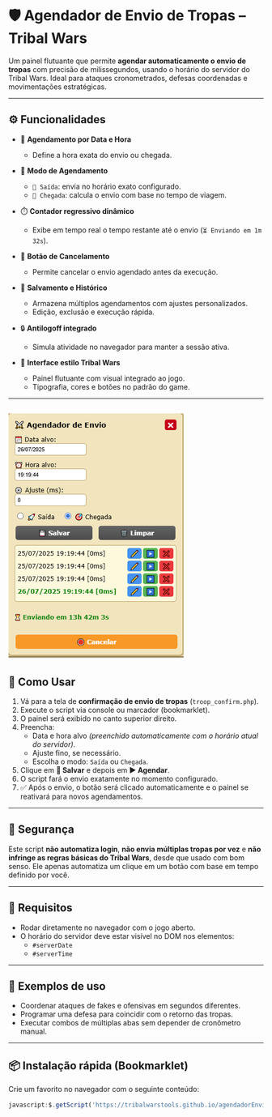# 🛡️ Agendador de Envio de Tropas – Tribal Wars

Um painel flutuante que permite **agendar automaticamente o envio de tropas** com precisão de milissegundos, usando o horário do servidor do Tribal Wars. Ideal para ataques cronometrados, defesas coordenadas e movimentações estratégicas.

---

## ⚙️ Funcionalidades

- 📅 **Agendamento por Data e Hora**
  - Define a hora exata do envio ou chegada.

- 🎯 **Modo de Agendamento**
  - `🚀 Saída`: envia no horário exato configurado.
  - `🎯 Chegada`: calcula o envio com base no tempo de viagem.

- ⏱️ **Contador regressivo dinâmico**
  - Exibe em tempo real o tempo restante até o envio (`⏳ Enviando em 1m 32s`).

- 🛑 **Botão de Cancelamento**
  - Permite cancelar o envio agendado antes da execução.

- 💾 **Salvamento e Histórico**
  - Armazena múltiplos agendamentos com ajustes personalizados.
  - Edição, exclusão e execução rápida.

- 🔒 **Antilogoff integrado**
  - Simula atividade no navegador para manter a sessão ativa.

- 🧠 **Interface estilo Tribal Wars**
  - Painel flutuante com visual integrado ao jogo.
  - Tipografia, cores e botões no padrão do game.

---
![Painel de Configuração](./print_AgendarEnvio.png)
---
## 🧭 Como Usar

1. Vá para a tela de **confirmação de envio de tropas** (`troop_confirm.php`).
2. Execute o script via console ou marcador (bookmarklet).
3. O painel será exibido no canto superior direito.
4. Preencha:
   - Data e hora alvo *(preenchido automaticamente com o horário atual do servidor)*.
   - Ajuste fino, se necessário.
   - Escolha o modo: `Saída` ou `Chegada`.
5. Clique em **💾 Salvar** e depois em **▶️ Agendar**.
6. O script fará o envio exatamente no momento configurado.
7. ✅ Após o envio, o botão será clicado automaticamente e o painel se reativará para novos agendamentos.

---

## 🔐 Segurança

Este script **não automatiza login**, **não envia múltiplas tropas por vez** e **não infringe as regras básicas do Tribal Wars**, desde que usado com bom senso. Ele apenas automatiza um clique em um botão com base em tempo definido por você.

---

## 📝 Requisitos

- Rodar diretamente no navegador com o jogo aberto.
- O horário do servidor deve estar visível no DOM nos elementos:
  - `#serverDate`
  - `#serverTime`

---

## 🧪 Exemplos de uso

- Coordenar ataques de fakes e ofensivas em segundos diferentes.
- Programar uma defesa para coincidir com o retorno das tropas.
- Executar combos de múltiplas abas sem depender de cronômetro manual.

---

## 📦 Instalação rápida (Bookmarklet)

Crie um favorito no navegador com o seguinte conteúdo:

```js
javascript:$.getScript('https://tribalwarstools.github.io/agendadorEnvio/agendadorEnvio.js');
